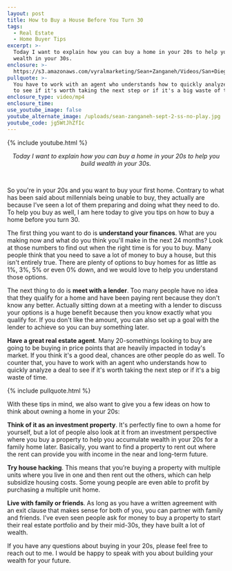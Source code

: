 ```yaml
---
layout: post
title: How to Buy a House Before You Turn 30
tags:
  - Real Estate
  - Home Buyer Tips
excerpt: >-
  Today I want to explain how you can buy a home in your 20s to help you build
  wealth in your 30s.
enclosure: >-
  https://s3.amazonaws.com/vyralmarketing/Sean+Zanganeh/Videos/San+Diego%252C+CA+Real+Estate+-+How+to+Buy+a+House+Before+You+Turn+30.mp4
pullquote: >-
  You have to work with an agent who understands how to quickly analyze a deal
  to see if it's worth taking the next step or if it's a big waste of time.
enclosure_type: video/mp4
enclosure_time:
use_youtube_image: false
youtube_alternate_image: /uploads/sean-zanganeh-sept-2-ss-no-play.jpg
youtube_code: jg5WtJhZfIc
---
```


{% include youtube.html %}

<center><em>Today I want to explain how you can buy a home in your 20s to help you build wealth in your 30s.</em></center>

&nbsp;

So you're in your 20s and you want to buy your first home. Contrary to what has been said about millennials being unable to buy, they actually are because I’ve seen a lot of them preparing and doing what they need to do. To help you buy as well, I am here today to give you tips on how to buy a home before you turn 30.

The first thing you want to do is **understand your finances**. What are you making now and what do you think you'll make in the next 24 months? Look at those numbers to find out when the right time is for you to buy. Many people think that you need to save a lot of money to buy a house, but this isn't entirely true. There are plenty of options to buy homes for as little as 1%, 3%, 5% or even 0% down, and we would love to help you understand those options.

The next thing to do is **meet with a lender**. Too many people have no idea that they qualify for a home and have been paying rent because they don't know any better. Actually sitting down at a meeting with a lender to discuss your options is a huge benefit because then you know exactly what you qualify for. If you don't like the amount, you can also set up a goal with the lender to achieve so you can buy something later.

**Have a great real estate agent**. Many 20-somethings looking to buy are going to be buying in price points that are heavily impacted in today's market. If you think it's a good deal, chances are other people do as well. To counter that, you have to work with an agent who understands how to quickly analyze a deal to see if it's worth taking the next step or if it's a big waste of time.

{% include pullquote.html %}

With these tips in mind, we also want to give you a few ideas on how to think about owning a home in your 20s:

**Think of it as an investment property**. It's perfectly fine to own a home for yourself, but a lot of people also look at it from an investment perspective where you buy a property to help you accumulate wealth in your 20s for a family home later. Basically, you want to find a property to rent out where the rent can provide you with income in the near and long-term future.

**Try house hacking**. This means that you’re buying a property with multiple units where you live in one and then rent out the others, which can help subsidize housing costs. Some young people are even able to profit by purchasing a multiple unit home.

**Live with family or friends**. As long as you have a written agreement with an exit clause that makes sense for both of you, you can partner with family and friends. I’ve even seen people ask for money to buy a property to start their real estate portfolio and by their mid-30s, they have built a lot of wealth.

If you have any questions about buying in your 20s, please feel free to reach out to me. I would be happy to speak with you about building your wealth for your future.